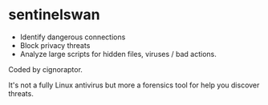 # sentinelswan

- Identify dangerous connections
- Block privacy threats
- Analyze large scripts for hidden files, viruses / bad actions.

Coded by cignoraptor.

It's not a fully Linux antivirus but more a forensics tool for help you discover threats.
